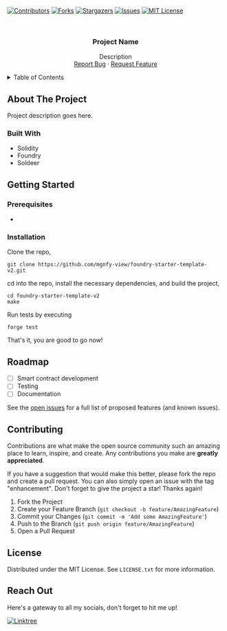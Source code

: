 <!-- PROJECT SHIELDS -->

[![Contributors][contributors-shield]][contributors-url]
[![Forks][forks-shield]][forks-url]
[![Stargazers][stars-shield]][stars-url]
[![Issues][issues-shield]][issues-url]
[![MIT License][license-shield]][license-url]

<!-- PROJECT LOGO -->
<br />
<div align="center">
  <!-- <a href="https://github.com/mgnfy-view/foundry-starter-template-v2">
    <img src="assets/icon.svg" alt="Logo" width="80" height="80">
  </a> -->

  <h3 align="center">Project Name</h3>

  <p align="center">
    Description
    <br />
    <a href="https://github.com/mgnfy-view/foundry-starter-template-v2/issues/new?labels=bug&template=bug-report---.md">Report Bug</a>
    ·
    <a href="https://github.com/mgnfy-view/foundry-starter-template-v2/issues/new?labels=enhancement&template=feature-request---.md">Request Feature</a>
  </p>
</div>

<!-- TABLE OF CONTENTS -->
<details>
  <summary>Table of Contents</summary>
  <ol>
    <li>
      <a href="#about-the-project">About The Project</a>
      <ul>
        <li><a href="#built-with">Built With</a></li>
      </ul>
    </li>
    <li>
      <a href="#getting-started">Getting Started</a>
      <ul>
        <li><a href="#prerequisites">Prerequisites</a></li>
        <li><a href="#installation">Installation</a></li>
      </ul>
    </li>
    <li><a href="#roadmap">Roadmap</a></li>
    <li><a href="#contributing">Contributing</a></li>
    <li><a href="#license">License</a></li>
    <li><a href="#contact">Contact</a></li>
  </ol>
</details>

<!-- ABOUT THE PROJECT -->

## About The Project

Project description goes here.

### Built With

- Solidity
- Foundry
- Soldeer

<!-- GETTING STARTED -->

## Getting Started

### Prerequisites

-

### Installation

Clone the repo,

```shell
git clone https://github.com/mgnfy-view/foundry-starter-template-v2.git
```

cd into the repo, install the necessary dependencies, and build the project,

```shell
cd foundry-starter-template-v2
make
```

Run tests by executing

```shell
forge test
```

That's it, you are good to go now!

<!-- ROADMAP -->

## Roadmap

-   [ ] Smart contract development
-   [ ] Testing
-   [ ] Documentation

See the [open issues](https://github.com/mgnfy-view/foundry-starter-template-v2/issues) for a full list of proposed features (and known issues).

<!-- CONTRIBUTING -->

## Contributing

Contributions are what make the open source community such an amazing place to learn, inspire, and create. Any contributions you make are **greatly appreciated**.

If you have a suggestion that would make this better, please fork the repo and create a pull request. You can also simply open an issue with the tag "enhancement".
Don't forget to give the project a star! Thanks again!

1. Fork the Project
2. Create your Feature Branch (`git checkout -b feature/AmazingFeature`)
3. Commit your Changes (`git commit -m 'Add some AmazingFeature'`)
4. Push to the Branch (`git push origin feature/AmazingFeature`)
5. Open a Pull Request

<!-- LICENSE -->

## License

Distributed under the MIT License. See `LICENSE.txt` for more information.

<!-- CONTACT -->

## Reach Out

Here's a gateway to all my socials, don't forget to hit me up!

[![Linktree](https://img.shields.io/badge/linktree-1de9b6?style=for-the-badge&logo=linktree&logoColor=white)][linktree-url]

<!-- MARKDOWN LINKS & IMAGES -->
<!-- https://www.markdownguide.org/basic-syntax/#reference-style-links -->

[contributors-shield]: https://img.shields.io/github/contributors/mgnfy-view/foundry-starter-template-v2.svg?style=for-the-badge
[contributors-url]: https://github.com/mgnfy-view/foundry-starter-template-v2/graphs/contributors
[forks-shield]: https://img.shields.io/github/forks/mgnfy-view/foundry-starter-template-v2.svg?style=for-the-badge
[forks-url]: https://github.com/mgnfy-view/foundry-starter-template-v2/network/members
[stars-shield]: https://img.shields.io/github/stars/mgnfy-view/foundry-starter-template-v2.svg?style=for-the-badge
[stars-url]: https://github.com/mgnfy-view/foundry-starter-template-v2/stargazers
[issues-shield]: https://img.shields.io/github/issues/mgnfy-view/foundry-starter-template-v2.svg?style=for-the-badge
[issues-url]: https://github.com/mgnfy-view/foundry-starter-template-v2/issues
[license-shield]: https://img.shields.io/github/license/mgnfy-view/foundry-starter-template-v2.svg?style=for-the-badge
[license-url]: https://github.com/mgnfy-view/foundry-starter-template-v2/blob/master/LICENSE.txt
[linktree-url]: https://linktr.ee/mgnfy.view